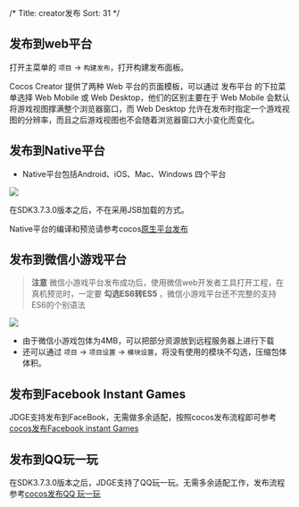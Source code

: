 /*
Title: creator发布
Sort: 31
*/
## 发布到web平台

打开主菜单的 `项目` -> `构建发布`，打开构建发布面板。

Cocos Creator 提供了两种 Web 平台的页面模板，可以通过 发布平台 的下拉菜单选择 Web Mobile 或 Web Desktop，他们的区别主要在于 Web Mobile 会默认将游戏视图撑满整个浏览器窗口，而 Web Desktop 允许在发布时指定一个游戏视图的分辨率，而且之后游戏视图也不会随着浏览器窗口大小变化而变化。 

## 发布到Native平台

- Native平台包括Android、iOS、Mac、Windows 四个平台

![](http://imgs.matchvs.com/static/Doc-img/gamePub/CreatorImg/1.png)

在SDK3.7.3.0版本之后，不在采用JSB加载的方式。

Native平台的编译和预览请参考cocos[原生平台发布](http://docs.cocos.com/creator/manual/zh/publish/publish-native.html)

## 发布到微信小游戏平台

> **注意** 微信小游戏平台发布成功后，使用微信web开发者工具打开工程，在真机预览时，一定要 **勾选ES6转ES5** ，微信小游戏平台还不完整的支持ES6的个别语法

![](http://imgs.matchvs.com/static/Doc-img/gamePub/CreatorImg/2.jpg)

- 由于微信小游戏包体为4MB，可以把部分资源放到远程服务器上进行下载
- 还可以通过 `项目` -> `项目设置` -> `模块设置`，将没有使用的模块不勾选，压缩包体体积。

## 发布到Facebook Instant Games

JDGE支持发布到FaceBook，无需做多余适配，按照cocos发布流程即可参考[cocos发布Facebook instant Games](http://docs.cocos.com/creator/manual/zh/publish/publish-fb-instant-games.html)

## 发布到QQ玩一玩

在SDK3.7.3.0版本之后，JDGE支持了QQ玩一玩。无需多余适配工作，发布流程参考[cocos发布QQ 玩一玩](http://docs.cocos.com/creator/manual/zh/publish/publish-qqplay.html)

